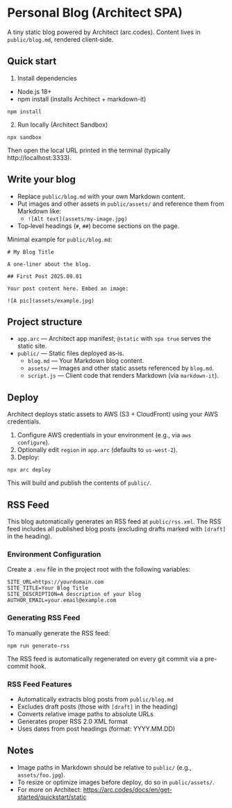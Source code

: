 # Personal Blog (Architect SPA)

A tiny static blog powered by Architect (arc.codes). Content lives in `public/blog.md`, rendered client‑side.

## Quick start

1) Install dependencies

- Node.js 18+
- npm install (installs Architect + markdown-it)

```
npm install
```

2) Run locally (Architect Sandbox)

```
npx sandbox
```

Then open the local URL printed in the terminal (typically http://localhost:3333).

## Write your blog

- Replace `public/blog.md` with your own Markdown content.
- Put images and other assets in `public/assets/` and reference them from Markdown like:
  - `![Alt text](assets/my-image.jpg)`
- Top‑level headings (`#`, `##`) become sections on the page.

Minimal example for `public/blog.md`:

```
# My Blog Title

A one‑liner about the blog.

## First Post 2025.09.01

Your post content here. Embed an image:

![A pic](assets/example.jpg)
```

## Project structure

- `app.arc` — Architect app manifest; `@static` with `spa true` serves the static site.
- `public/` — Static files deployed as‑is.
  - `blog.md` — Your Markdown blog content.
  - `assets/` — Images and other static assets referenced by `blog.md`.
  - `script.js` — Client code that renders Markdown (via `markdown-it`).

## Deploy

Architect deploys static assets to AWS (S3 + CloudFront) using your AWS credentials.

1) Configure AWS credentials in your environment (e.g., via `aws configure`).
2) Optionally edit `region` in `app.arc` (defaults to `us-west-2`).
3) Deploy:

```
npx arc deploy
```

This will build and publish the contents of `public/`.

## RSS Feed

This blog automatically generates an RSS feed at `public/rss.xml`. The RSS feed includes all published blog posts (excluding drafts marked with `[draft]` in the heading).

### Environment Configuration

Create a `.env` file in the project root with the following variables:

```
SITE_URL=https://yourdomain.com
SITE_TITLE=Your Blog Title
SITE_DESCRIPTION=A description of your blog
AUTHOR_EMAIL=your.email@example.com
```

### Generating RSS Feed

To manually generate the RSS feed:

```
npm run generate-rss
```

The RSS feed is automatically regenerated on every git commit via a pre-commit hook.

### RSS Feed Features

- Automatically extracts blog posts from `public/blog.md`
- Excludes draft posts (those with `[draft]` in the heading)
- Converts relative image paths to absolute URLs
- Generates proper RSS 2.0 XML format
- Uses dates from post headings (format: YYYY.MM.DD)

## Notes

- Image paths in Markdown should be relative to `public/` (e.g., `assets/foo.jpg`).
- To resize or optimize images before deploy, do so in `public/assets/`.
- For more on Architect: https://arc.codes/docs/en/get-started/quickstart/static

